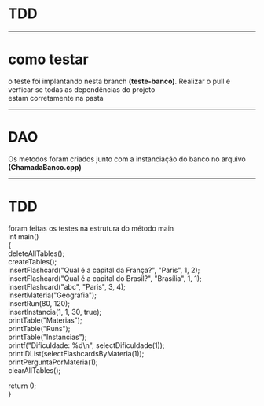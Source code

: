 # TDD
-----
# como testar
o teste foi implantando nesta branch **(teste-banco)**. Realizar o pull e verficar se todas as dependências do projeto  
estam corretamente na pasta  
_____________
# DAO
Os metodos foram criados junto com a instanciação do banco no arquivo **(ChamadaBanco.cpp)**
_____________
# TDD
foram feitas os testes na estrutura do método main  
int main()  
{  
    deleteAllTables();  
    createTables();  
    insertFlashcard("Qual é a capital da França?", "Paris", 1, 2);  
    insertFlashcard("Qual é a capital do Brasil?", "Brasília", 1, 1);  
    insertFlashcard("abc", "Paris", 3, 4);  
    insertMateria("Geografia");  
    insertRun(80, 120);  
    insertInstancia(1, 1, 30, true);  
    printTable("Materias");  
    printTable("Runs");  
    printTable("Instancias");  
    printf("Dificuldade: %d\n", selectDificuldade(1));  
    printIDList(selectFlashcardsByMateria(1));  
    printPerguntaPorMateria(1);  
    clearAllTables();  
  
  return 0;  
}  

